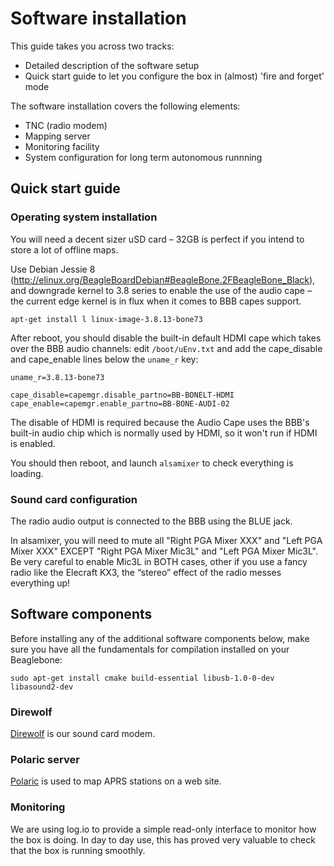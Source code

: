 # Software installation

This guide takes you across two tracks:

- Detailed description of the software setup
- Quick start guide to let you configure the box in (almost) 'fire and forget' mode

The software installation covers the following elements:

- TNC (radio modem)
- Mapping server
- Monitoring facility
- System configuration for long term autonomous runnning

## Quick start guide

### Operating system installation

You will need a decent sizer uSD card – 32GB is perfect if you intend to store a lot of offline maps.

Use Debian Jessie 8 (http://elinux.org/BeagleBoardDebian#BeagleBone.2FBeagleBone_Black), and downgrade kernel to 3.8 series to enable the use of the audio cape – the current edge kernel is in flux when it comes to BBB capes support.

```
apt-get install l linux-image-3.8.13-bone73
```

After reboot, you should disable the built-in default HDMI cape which takes over the BBB audio channels: edit ```/boot/uEnv.txt``` and add the cape_disable and cape_enable lines below the ```uname_r``` key:

```
uname_r=3.8.13-bone73

cape_disable=capemgr.disable_partno=BB-BONELT-HDMI
cape_enable=capemgr.enable_partno=BB-BONE-AUDI-02
```

The disable of HDMI is required because the Audio Cape uses the BBB's built-in audio chip which is normally used by HDMI, so it won't run if HDMI is enabled.

You should then reboot, and  launch ```alsamixer``` to check everything is loading.

### Sound card configuration

The radio audio output is connected to the BBB using the BLUE jack.

In alsamixer, you will need to mute all "Right PGA Mixer XXX" and "Left PGA Mixer XXX" EXCEPT "Right PGA Mixer Mic3L" and "Left PGA Mixer Mic3L". Be very careful to enable Mic3L in BOTH cases, other if you use a fancy radio like the Elecraft KX3, the “stereo” effect of the radio messes everything up!


## Software components

Before installing any of the additional software components below, make sure you have all the fundamentals for compilation installed on your Beaglebone:

```
sudo apt-get install cmake build-essential libusb-1.0-0-dev libasound2-dev
```

### Direwolf

[Direwolf](direwolf.md) is our sound card modem.

### Polaric server

[Polaric](polaric.md) is used to map APRS stations on a web site.

### Monitoring

We are using log.io to provide a simple read-only interface to monitor how the box is doing. In day to day use, this has proved very valuable to check that the box is running smoothly.


